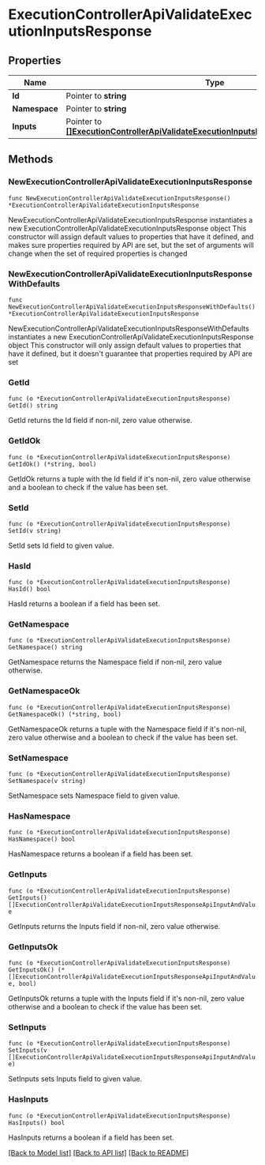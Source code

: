 # ExecutionControllerApiValidateExecutionInputsResponse

## Properties

Name | Type | Description | Notes
------------ | ------------- | ------------- | -------------
**Id** | Pointer to **string** |  | [optional] 
**Namespace** | Pointer to **string** |  | [optional] 
**Inputs** | Pointer to [**[]ExecutionControllerApiValidateExecutionInputsResponseApiInputAndValue**](ExecutionControllerApiValidateExecutionInputsResponseApiInputAndValue.md) |  | [optional] 

## Methods

### NewExecutionControllerApiValidateExecutionInputsResponse

`func NewExecutionControllerApiValidateExecutionInputsResponse() *ExecutionControllerApiValidateExecutionInputsResponse`

NewExecutionControllerApiValidateExecutionInputsResponse instantiates a new ExecutionControllerApiValidateExecutionInputsResponse object
This constructor will assign default values to properties that have it defined,
and makes sure properties required by API are set, but the set of arguments
will change when the set of required properties is changed

### NewExecutionControllerApiValidateExecutionInputsResponseWithDefaults

`func NewExecutionControllerApiValidateExecutionInputsResponseWithDefaults() *ExecutionControllerApiValidateExecutionInputsResponse`

NewExecutionControllerApiValidateExecutionInputsResponseWithDefaults instantiates a new ExecutionControllerApiValidateExecutionInputsResponse object
This constructor will only assign default values to properties that have it defined,
but it doesn't guarantee that properties required by API are set

### GetId

`func (o *ExecutionControllerApiValidateExecutionInputsResponse) GetId() string`

GetId returns the Id field if non-nil, zero value otherwise.

### GetIdOk

`func (o *ExecutionControllerApiValidateExecutionInputsResponse) GetIdOk() (*string, bool)`

GetIdOk returns a tuple with the Id field if it's non-nil, zero value otherwise
and a boolean to check if the value has been set.

### SetId

`func (o *ExecutionControllerApiValidateExecutionInputsResponse) SetId(v string)`

SetId sets Id field to given value.

### HasId

`func (o *ExecutionControllerApiValidateExecutionInputsResponse) HasId() bool`

HasId returns a boolean if a field has been set.

### GetNamespace

`func (o *ExecutionControllerApiValidateExecutionInputsResponse) GetNamespace() string`

GetNamespace returns the Namespace field if non-nil, zero value otherwise.

### GetNamespaceOk

`func (o *ExecutionControllerApiValidateExecutionInputsResponse) GetNamespaceOk() (*string, bool)`

GetNamespaceOk returns a tuple with the Namespace field if it's non-nil, zero value otherwise
and a boolean to check if the value has been set.

### SetNamespace

`func (o *ExecutionControllerApiValidateExecutionInputsResponse) SetNamespace(v string)`

SetNamespace sets Namespace field to given value.

### HasNamespace

`func (o *ExecutionControllerApiValidateExecutionInputsResponse) HasNamespace() bool`

HasNamespace returns a boolean if a field has been set.

### GetInputs

`func (o *ExecutionControllerApiValidateExecutionInputsResponse) GetInputs() []ExecutionControllerApiValidateExecutionInputsResponseApiInputAndValue`

GetInputs returns the Inputs field if non-nil, zero value otherwise.

### GetInputsOk

`func (o *ExecutionControllerApiValidateExecutionInputsResponse) GetInputsOk() (*[]ExecutionControllerApiValidateExecutionInputsResponseApiInputAndValue, bool)`

GetInputsOk returns a tuple with the Inputs field if it's non-nil, zero value otherwise
and a boolean to check if the value has been set.

### SetInputs

`func (o *ExecutionControllerApiValidateExecutionInputsResponse) SetInputs(v []ExecutionControllerApiValidateExecutionInputsResponseApiInputAndValue)`

SetInputs sets Inputs field to given value.

### HasInputs

`func (o *ExecutionControllerApiValidateExecutionInputsResponse) HasInputs() bool`

HasInputs returns a boolean if a field has been set.


[[Back to Model list]](../README.md#documentation-for-models) [[Back to API list]](../README.md#documentation-for-api-endpoints) [[Back to README]](../README.md)


